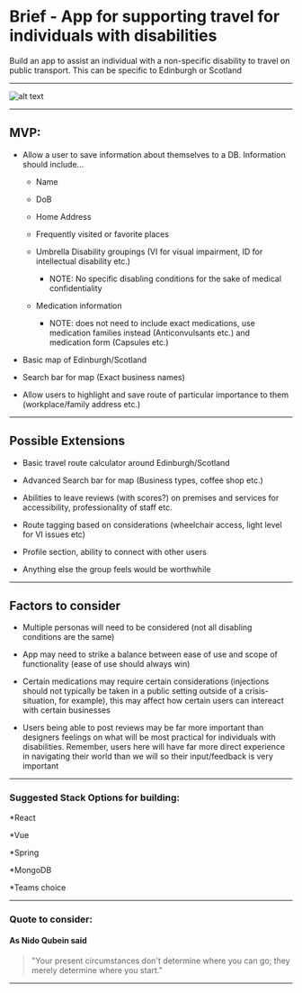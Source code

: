 # Brief - App for supporting travel for individuals with disabilities 

Build an app to assist an individual with a non-specific disability to travel on public transport. This can be specific to Edinburgh or Scotland

-----------------------------------------------------------------------------

![alt text](https://i2.wp.com/wheelchairtravel.org/wp-content/uploads/2020/06/popup-feature-1.jpg?fit=760%2C440&ssl=1 "No Limits")

-----------------------------------------------------------------------------


## MVP: 

* Allow a user to save information about themselves to a DB. Information should include... 

  * Name 

  * DoB 

  * Home Address 

  * Frequently visited or favorite places 

  * Umbrella Disability groupings (VI for visual impairment, ID for intellectual disability etc.) 
    * NOTE: No specific disabling conditions for the sake of medical confidentiality

  * Medication information 
    * NOTE: does not need to include exact medications, use medication families instead (Anticonvulsants etc.) and medication form (Capsules etc.)

* Basic map of Edinburgh/Scotland

* Search bar for map (Exact business names) 

* Allow users to highlight and save route of particular importance to them (workplace/family address etc.) 


-----------------------------------------------------------------------------  

## Possible Extensions  

* Basic travel route calculator around Edinburgh/Scotland

* Advanced Search bar for map (Business types, coffee shop etc.) 

* Abilities to leave reviews (with scores?) on premises and services for accessibility, professionality of staff etc. 

* Route tagging based on considerations (wheelchair access, light level for VI issues etc) 

* Profile section, ability to connect with other users 

* Anything else the group feels would be worthwhile
----------------------------------------------------------------------------- 

## Factors to consider 

* Multiple personas will need to be considered (not all disabling conditions are the same)

* App may need to strike a balance between ease of use and scope of functionality (ease of use should always win)

* Certain medications may require certain considerations (injections should not typically be taken in a public setting outside of a crisis-situation, for example), this may affect how certain users can intereact with certain businesses

* Users being able to post reviews may be far more important than designers feelings on what will be most practical for individuals with disabilities. Remember, users here will have far more direct experience in navigating their world than we will so their input/feedback is very important 

----------------------------------------------------------------------------- 

### Suggested Stack Options for building: 

  *React

  *Vue 

  *Spring

  *MongoDB
  
  *Teams choice
  
----------------------------------------------------------------------------- 

### Quote to consider: 

#### As Nido Qubein said 

> "Your present circumstances don't determine where you can go; they merely determine where you start." 

----------------------------------------------------------------------------- 
